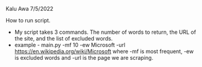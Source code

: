 Kalu Awa 7/5/2022


How to run script. 
- My script takes 3 commands. The number of words to return, the URL of the site, and the list of excluded words. 
- example - main.py -mf 10 -ew Microsoft -url https://en.wikipedia.org/wiki/Microsoft
    where -mf is most frequent, -ew is excluded words and -url is the page we are scraping.










